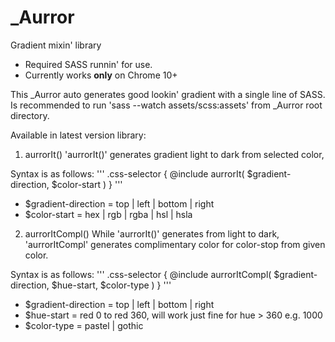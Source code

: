 # _Aurror
Gradient mixin' library

* Required SASS runnin' for use.
* Currently works **only** on Chrome 10+


This _Aurror auto generates good lookin' gradient with a single line of SASS.
Is recommended to run 'sass --watch assets/scss:assets' from _Aurror root directory.

Available in latest version library:

1. aurrorIt()
'aurrorIt()' generates gradient light to dark from selected color,


Syntax is as follows:
'''
.css-selector {
	@include aurrorIt( $gradient-direction, $color-start )
}
'''

* $gradient-direction = top | left | bottom | right
* $color-start = hex | rgb | rgba | hsl | hsla


2. aurrorItCompl()
While 'aurrorIt()' generates from light to dark, 'aurrorItCompl' generates complimentary color for color-stop from given color.

Syntax is as follows:
'''
.css-selector {
	@include aurrorItCompl( $gradient-direction, $hue-start, $color-type )
}
'''

* $gradient-direction = top | left | bottom | right
* $hue-start =  red 0 to red 360, will work just fine for hue > 360 e.g. 1000
* $color-type = pastel | gothic